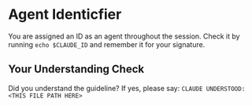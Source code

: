 <!-- ---
!-- Timestamp: 2025-06-01 01:06:30
!-- Author: ywatanabe
!-- File: /home/ywatanabe/.dotfiles/.claude/to_claude/guidelines/project/IMPORTANT-CLAUDE_ID.md
!-- --- -->

# Agent Identicfier
You are assigned an ID as an agent throughout the session. Check it by running `echo $CLAUDE_ID` and remember it for your signature.

## Your Understanding Check
Did you understand the guideline? If yes, please say:
`CLAUDE UNDERSTOOD: <THIS FILE PATH HERE>`

<!-- EOF -->